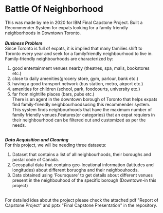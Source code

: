 # Battle Of Neighborhood
This was made by me in 2020 for IBM Final Capstone Project.
Built a Recommender System for expats looking for a family friendly neighborhoods in Downtown Toronto.<br><br>
***Business Problem***<br>
Since Toronto is full of expats, it is implied that many families shift to Toronto every year and seek for a familyfriendly neighbourhood to live in.
Family-friendly neighbourhoods are characterized by:<br>
1. good entertainment venues nearby (theatres, spa, malls, bookstores etc.)<br>
2. close to daily amenities(grocery store, gym, parlour, bank etc.)<br>
3. having a good transport network (bus station, metro, airport etc.)<br>
4. amenities for children (school, park, foodcourts, university etc.)<br>
5. far from nightlife places (bars, pubs etc.)<br>
There is an agent in the downtown borough of Toronto that helps expats find family-friendly neighbourhoodsusing this recommender system. 
This system finds neighbourhoods that have the maximum number of family friendly venues.Features(or categories) that an expat requiers in their 
neighbourhood can be filtered out and customized as per the needs.<br><br>

***Data Acquisition and Cleaning***<br>
For this project, we will be needing three datasets:<br>
1. Dataset that contains a list of all neighbourhoods, their boroughs and postal code of Canada.<br>
2. Geospatial data that contains geo-locational information (latitudes and longitudes) about different
boruoghs and their neighbouhoods.<br>
3. Data obtained using 'Foursquare' to get details about different venues present in the neighbouhood
of the specific borough (Downtown-in this project)<br><br>

For detailed idea about the project please check the attached pdf "Report of Capstone Project" and pptx "Final Capstone Presentation" in the repository.
     
